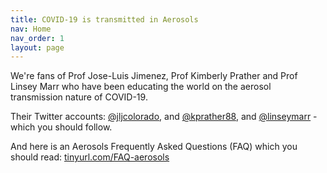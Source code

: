 ```yaml
---
title: COVID-19 is transmitted in Aerosols
nav: Home
nav_order: 1
layout: page
---
```


We're fans of Prof Jose-Luis Jimenez, Prof Kimberly Prather and Prof Linsey Marr who have been educating the world on the aerosol transmission nature of COVID-19.

Their Twitter accounts: [@jljcolorado](https://twitter.com/jljcolorado), and [@kprather88](https://twitter.com/kprather88), and [@linseymarr](https://twitter.com/linseymarr) - which you should follow.

And here is an Aerosols Frequently Asked Questions (FAQ) which you should read: [tinyurl.com/FAQ-aerosols](https://tinyurl.com/FAQ-aerosols)